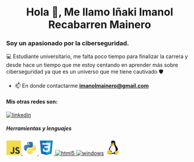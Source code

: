 <h1 align="center">Hola 👋, Me llamo Iñaki Imanol Recabarren Mainero</h1>

<h3 aling="center">Soy un apasionado por la ciberseguridad.</h3>

<p> 💻 Estudiante universitario, me falta poco tiempo para finalizar la carrera y desde hace un tiempo que me estoy centando en aprender más sobre ciberseguridad ya que es un universo que me tiene cautivado 🛡️<p/>

- 📫 En donde contactarme **imanolmainero@gmail.com**

<h4 aling="left">Mis otras redes son:</h4>
<p aling="left">
<a href="https://linkedin.com/in/iñakirecabarren" target="blank"> <img src="https://cdn.jsdelivr.net/gh/devicons/devicon/icons/linkedin/linkedin-original.svg" alt="linkedin" width="40" height="40" /> </a>
</p>

<h5 aling="left">Herramientas y lenguajes</h5>

<p aling="left"><a href="https://developer.mozilla.org/en-US/docs/Web/JavaScript "target="_blank" rel="noreferrer"> <img src="https://raw.githubusercontent.com/devicons/devicon/master/icons/javascript/javascript-original.svg" alt="javascript" width="40" height="40"/> </a>  <a href="https://www.python.org" target="_blank" rel="noreferrer"> <img src="https://raw.githubusercontent.com/devicons/devicon/master/icons/python/python-original.svg" alt="python" width="40" height="40"</a>
<a href="https://www.w3.org/Style/CSS/"><img src= "https://raw.githubusercontent.com/izumin5210/emojipack-for-devicon/master/png/css3.png" alt="css3" width="40" heigth="40">
<a href="https://www.w3.org/html/"> <img src="https://cdn.jsdelivr.net/gh/devicons/devicon/icons/html5/html5-original.svg" alt="html5" width="40" heigth="40"/>
<a href="https://www.microsoft.com/ru-ru/software-download/windows10"> <img src="https://cdn.jsdelivr.net/gh/devicons/devicon/icons/windows8/windows8-original.svg" alt="windows" width="40" heigth="40" /></a> 
<a href="https://www.linux.org/" target="_blank" rel="noreferrer"> <img src="https://raw.githubusercontent.com/devicons/devicon/master/icons/linux/linux-original.svg" alt="linux" width="40" height="40"/> </a>
  </p>
